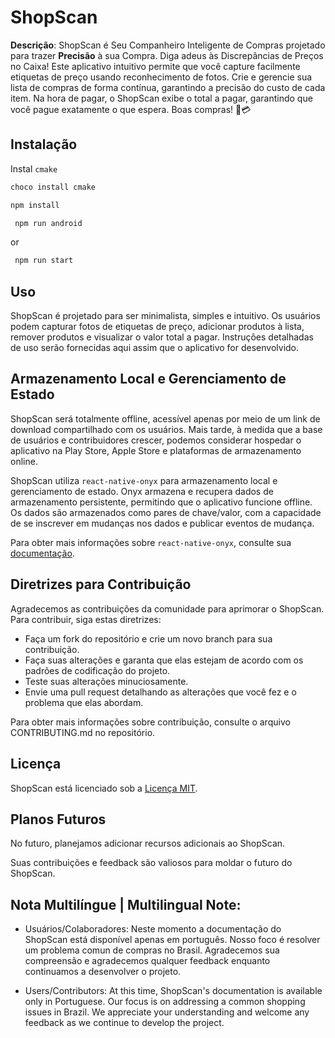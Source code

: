 # ShopScan

**Descrição**: ShopScan é Seu Companheiro Inteligente de Compras projetado para trazer **Precisão** à sua Compra. Diga adeus às Discrepâncias de Preços no Caixa! Este aplicativo intuitivo permite que você capture facilmente etiquetas de preço usando reconhecimento de fotos. Crie e gerencie sua lista de compras de forma contínua, garantindo a precisão do custo de cada item. Na hora de pagar, o ShopScan exibe o total a pagar, garantindo que você pague exatamente o que espera. Boas compras! 🛒💳

## Instalação

   Instal `cmake`

   ```bash
   choco install cmake
   ```

   ```bash
   npm install
   ```

   ```bash
    npm run android
   ```
   or
   ```bash
    npm run start
   ```
   
## Uso

ShopScan é projetado para ser minimalista, simples e intuitivo. Os usuários podem capturar fotos de etiquetas de preço, adicionar produtos à lista, remover produtos e visualizar o valor total a pagar. Instruções detalhadas de uso serão fornecidas aqui assim que o aplicativo for desenvolvido.

## Armazenamento Local e Gerenciamento de Estado

ShopScan será totalmente offline, acessível apenas por meio de um link de download compartilhado com os usuários. Mais tarde, à medida que a base de usuários e contribuidores crescer, podemos considerar hospedar o aplicativo na Play Store, Apple Store e plataformas de armazenamento online.

ShopScan utiliza `react-native-onyx` para armazenamento local e gerenciamento de estado. Onyx armazena e recupera dados de armazenamento persistente, permitindo que o aplicativo funcione offline. Os dados são armazenados como pares de chave/valor, com a capacidade de se inscrever em mudanças nos dados e publicar eventos de mudança.

Para obter mais informações sobre `react-native-onyx`, consulte sua [documentação](https://github.com/Expensify/react-native-onyx).

## Diretrizes para Contribuição

Agradecemos as contribuições da comunidade para aprimorar o ShopScan. Para contribuir, siga estas diretrizes:
- Faça um fork do repositório e crie um novo branch para sua contribuição.
- Faça suas alterações e garanta que elas estejam de acordo com os padrões de codificação do projeto.
- Teste suas alterações minuciosamente.
- Envie uma pull request detalhando as alterações que você fez e o problema que elas abordam.

Para obter mais informações sobre contribuição, consulte o arquivo CONTRIBUTING.md no repositório.

## Licença

ShopScan está licenciado sob a [Licença MIT](LICENSE).

## Planos Futuros

No futuro, planejamos adicionar recursos adicionais ao ShopScan.

Suas contribuições e feedback são valiosos para moldar o futuro do ShopScan.

## Nota Multilíngue | Multilingual Note:

- Usuários/Colaboradores:
Neste momento a documentação do ShopScan está disponível apenas em português. Nosso foco é resolver um problema comun de compras no Brasil. Agradecemos sua compreensão e agradecemos qualquer feedback enquanto continuamos a desenvolver o projeto.

- Users/Contributors:
At this time, ShopScan's documentation is available only in Portuguese. Our focus is on addressing a common shopping issues in Brazil. We appreciate your understanding and welcome any feedback as we continue to develop the project.
